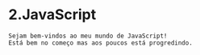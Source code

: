 # 2.JavaScript
    Sejam bem-vindos ao meu mundo de JavaScript!
    Está bem no começo mas aos poucos está progredindo. 